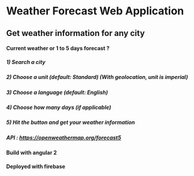 # Weather Forecast Web Application

## Get weather information for any city

#### Current weather or 1 to 5 days forecast ?
##### 1) Search a city
##### 2) Choose a unit (default: Standard) (With geolocation, unit is imperial)
##### 3) Choose a language (default: English)
##### 4) Choose how many days (if applicable)
##### 5) Hit the button and get your weather information


##### API : https://openweathermap.org/forecast5

#### Build with angular 2
#### Deployed with firebase